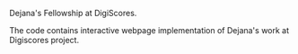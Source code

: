 Dejana's Fellowship at DigiScores.

The code contains interactive webpage implementation of Dejana's work at Digiscores project. 
